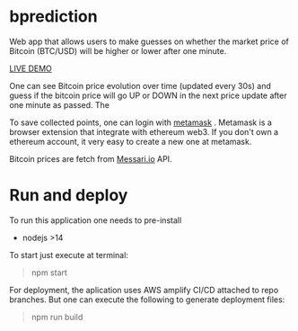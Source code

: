# bprediction
 Web app that allows users to make guesses on whether the market price of Bitcoin (BTC/USD) will be higher or lower after one minute.
 
 [LIVE DEMO](https://main.dii3vgda18n64.amplifyapp.com/)
 
 One can see Bitcoin price evolution over time (updated every 30s) and guess if the bitcoin price will go UP or DOWN in the next price update after one minute as passed.
 The 
 
 To save collected points, one can login with [metamask](https://metamask.io/) .
 Metamask is a browser extension that integrate with ethereum web3. If you don't own a ethereum account, it very easy to create a new one at metamask.
 
 Bitcoin prices are fetch from [Messari.io](https://messari.io/) API.
 
 # Run and deploy
 To run this application one needs to pre-install
 * nodejs >14

 To start just execute at terminal:
 > npm start

 For deployment, the aplication uses AWS amplify CI/CD attached to repo branches.
 But one can execute the following to generate deployment files:
 > npm run build
